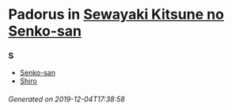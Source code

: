 # Padorus in [Sewayaki Kitsune no Senko-san](https://myanimelist.net/manga/111276/Sewayaki_Kitsune_no_Senko-san)

### S
* [Senko-san](https://github.com/shadow578/Project-Padoru/blob/master/table-of-contents/characters/Senkosan.md)
* [Shiro](https://github.com/shadow578/Project-Padoru/blob/master/table-of-contents/characters/Shiro.md)

###### Generated on 2019-12-04T17:38:58

